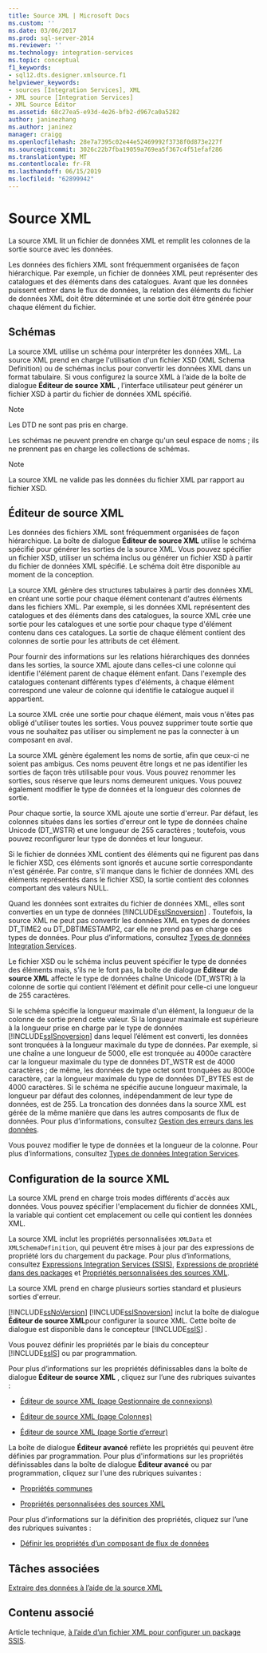 ```yaml
---
title: Source XML | Microsoft Docs
ms.custom: ''
ms.date: 03/06/2017
ms.prod: sql-server-2014
ms.reviewer: ''
ms.technology: integration-services
ms.topic: conceptual
f1_keywords:
- sql12.dts.designer.xmlsource.f1
helpviewer_keywords:
- sources [Integration Services], XML
- XML source [Integration Services]
- XML Source Editor
ms.assetid: 68c27ea5-e93d-4e26-bfb2-d967ca0a5282
author: janinezhang
ms.author: janinez
manager: craigg
ms.openlocfilehash: 28e7a7395c02e44e52469992f3738f0d873e227f
ms.sourcegitcommit: 3026c22b7fba19059a769ea5f367c4f51efaf286
ms.translationtype: MT
ms.contentlocale: fr-FR
ms.lasthandoff: 06/15/2019
ms.locfileid: "62899942"
---
```

# <a name="xml-source"></a>Source XML
  La source XML lit un fichier de données XML et remplit les colonnes de la sortie source avec les données.  
  
 Les données des fichiers XML sont fréquemment organisées de façon hiérarchique. Par exemple, un fichier de données XML peut représenter des catalogues et des éléments dans des catalogues. Avant que les données puissent entrer dans le flux de données, la relation des éléments du fichier de données XML doit être déterminée et une sortie doit être générée pour chaque élément du fichier.  
  
## <a name="schemas"></a>Schémas  
 La source XML utilise un schéma pour interpréter les données XML. La source XML prend en charge l'utilisation d'un fichier XSD (XML Schema Definition) ou de schémas inclus pour convertir les données XML dans un format tabulaire. Si vous configurez la source XML à l’aide de la boîte de dialogue **Éditeur de source XML** , l’interface utilisateur peut générer un fichier XSD à partir du fichier de données XML spécifié.  
  
> [!NOTE]  
>  Les DTD ne sont pas pris en charge.  
  
 Les schémas ne peuvent prendre en charge qu'un seul espace de noms ; ils ne prennent pas en charge les collections de schémas.  
  
> [!NOTE]  
>  La source XML ne valide pas les données du fichier XML par rapport au fichier XSD.  
  
## <a name="xml-source-editor"></a>Éditeur de source XML  
 Les données des fichiers XML sont fréquemment organisées de façon hiérarchique. La boîte de dialogue **Éditeur de source XML** utilise le schéma spécifié pour générer les sorties de la source XML. Vous pouvez spécifier un fichier XSD, utiliser un schéma inclus ou générer un fichier XSD à partir du fichier de données XML spécifié. Le schéma doit être disponible au moment de la conception.  
  
 La source XML génère des structures tabulaires à partir des données XML en créant une sortie pour chaque élément contenant d'autres éléments dans les fichiers XML. Par exemple, si les données XML représentent des catalogues et des éléments dans des catalogues, la source XML crée une sortie pour les catalogues et une sortie pour chaque type d'élément contenu dans ces catalogues. La sortie de chaque élément contient des colonnes de sortie pour les attributs de cet élément.  
  
 Pour fournir des informations sur les relations hiérarchiques des données dans les sorties, la source XML ajoute dans celles-ci une colonne qui identifie l'élément parent de chaque élément enfant. Dans l'exemple des catalogues contenant différents types d'éléments, à chaque élément correspond une valeur de colonne qui identifie le catalogue auquel il appartient.  
  
 La source XML crée une sortie pour chaque élément, mais vous n'êtes pas obligé d'utiliser toutes les sorties. Vous pouvez supprimer toute sortie que vous ne souhaitez pas utiliser ou simplement ne pas la connecter à un composant en aval.  
  
 La source XML génère également les noms de sortie, afin que ceux-ci ne soient pas ambigus. Ces noms peuvent être longs et ne pas identifier les sorties de façon très utilisable pour vous. Vous pouvez renommer les sorties, sous réserve que leurs noms demeurent uniques. Vous pouvez également modifier le type de données et la longueur des colonnes de sortie.  
  
 Pour chaque sortie, la source XML ajoute une sortie d'erreur. Par défaut, les colonnes situées dans les sorties d'erreur ont le type de données chaîne Unicode (DT_WSTR) et une longueur de 255 caractères ; toutefois, vous pouvez reconfigurer leur type de données et leur longueur.  
  
 Si le fichier de données XML contient des éléments qui ne figurent pas dans le fichier XSD, ces éléments sont ignorés et aucune sortie correspondante n'est générée. Par contre, s'il manque dans le fichier de données XML des éléments représentés dans le fichier XSD, la sortie contient des colonnes comportant des valeurs NULL.  
  
 Quand les données sont extraites du fichier de données XML, elles sont converties en un type de données [!INCLUDE[ssISnoversion](../../includes/ssisnoversion-md.md)] . Toutefois, la source XML ne peut pas convertir les données XML en types de données DT_TIME2 ou DT_DBTIMESTAMP2, car elle ne prend pas en charge ces types de données. Pour plus d’informations, consultez [Types de données Integration Services](integration-services-data-types.md).  
  
 Le fichier XSD ou le schéma inclus peuvent spécifier le type de données des éléments mais, s’ils ne le font pas, la boîte de dialogue **Éditeur de source XML** affecte le type de données chaîne Unicode (DT_WSTR) à la colonne de sortie qui contient l’élément et définit pour celle-ci une longueur de 255 caractères.  
  
 Si le schéma spécifie la longueur maximale d'un élément, la longueur de la colonne de sortie prend cette valeur. Si la longueur maximale est supérieure à la longueur prise en charge par le type de données [!INCLUDE[ssISnoversion](../../includes/ssisnoversion-md.md)] dans lequel l’élément est converti, les données sont tronquées à la longueur maximale du type de données. Par exemple, si une chaîne a une longueur de 5000, elle est tronquée au 4000e caractère car la longueur maximale du type de données DT_WSTR est de 4000 caractères ; de même, les données de type octet sont tronquées au 8000e caractère, car la longueur maximale du type de données DT_BYTES est de 4000 caractères. Si le schéma ne spécifie aucune longueur maximale, la longueur par défaut des colonnes, indépendamment de leur type de données, est de 255. La troncation des données dans la source XML est gérée de la même manière que dans les autres composants de flux de données. Pour plus d’informations, consultez [Gestion des erreurs dans les données](error-handling-in-data.md).  
  
 Vous pouvez modifier le type de données et la longueur de la colonne. Pour plus d’informations, consultez [Types de données Integration Services](integration-services-data-types.md).  
  
## <a name="configuration-of-the-xml-source"></a>Configuration de la source XML  
 La source XML prend en charge trois modes différents d'accès aux données. Vous pouvez spécifier l'emplacement du fichier de données XML, la variable qui contient cet emplacement ou celle qui contient les données XML.  
  
 La source XML inclut les propriétés personnalisées `XMLData` et `XMLSchemaDefinition`, qui peuvent être mises à jour par des expressions de propriété lors du chargement du package. Pour plus d’informations, consultez [Expressions Integration Services &#40;SSIS&#41;](../expressions/integration-services-ssis-expressions.md), [Expressions de propriété dans des packages](../expressions/use-property-expressions-in-packages.md) et [Propriétés personnalisées des sources XML](xml-source-custom-properties.md).  
  
 La source XML prend en charge plusieurs sorties standard et plusieurs sorties d'erreur.  
  
 [!INCLUDE[ssNoVersion](../../includes/ssnoversion-md.md)] [!INCLUDE[ssISnoversion](../../includes/ssisnoversion-md.md)] inclut la boîte de dialogue **Éditeur de source XML**pour configurer la source XML. Cette boîte de dialogue est disponible dans le concepteur [!INCLUDE[ssIS](../../includes/ssis-md.md)] .  
  
 Vous pouvez définir les propriétés par le biais du concepteur [!INCLUDE[ssIS](../../includes/ssis-md.md)] ou par programmation.  
  
 Pour plus d’informations sur les propriétés définissables dans la boîte de dialogue **Éditeur de source XML** , cliquez sur l’une des rubriques suivantes :  
  
-   [Éditeur de source XML &#40;page Gestionnaire de connexions&#41;](../xml-source-editor-connection-manager-page.md)  
  
-   [Éditeur de source XML &#40;page Colonnes&#41;](../xml-source-editor-columns-page.md)  
  
-   [Éditeur de source XML &#40;page Sortie d’erreur&#41;](../xml-source-editor-error-output-page.md)  
  
 La boîte de dialogue **Éditeur avancé** reflète les propriétés qui peuvent être définies par programmation. Pour plus d'informations sur les propriétés définissables dans la boîte de dialogue **Éditeur avancé** ou par programmation, cliquez sur l'une des rubriques suivantes :  
  
-   [Propriétés communes](../common-properties.md)  
  
-   [Propriétés personnalisées des sources XML](xml-source-custom-properties.md)  
  
 Pour plus d’informations sur la définition des propriétés, cliquez sur l’une des rubriques suivantes :  
  
-   [Définir les propriétés d’un composant de flux de données](set-the-properties-of-a-data-flow-component.md)  
  
## <a name="related-tasks"></a>Tâches associées  
 [Extraire des données à l’aide de la source XML](xml-source.md)  
  
## <a name="related-content"></a>Contenu associé  
 Article technique, [à l’aide d’un fichier XML pour configurer un package SSIS](https://www.sqlshack.com/using-xml-file-configure-ssis-package/).  
  
  

